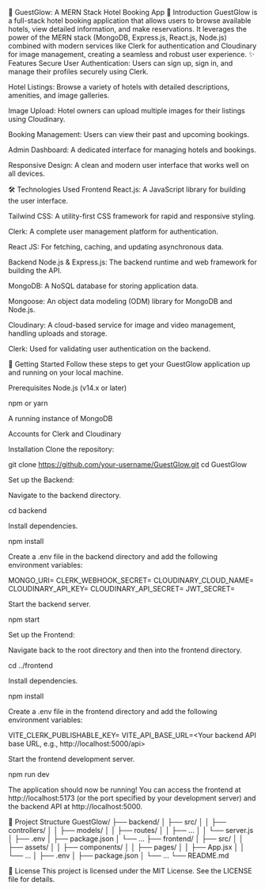 🏨 GuestGlow: A MERN Stack Hotel Booking App
📝 Introduction
GuestGlow is a full-stack hotel booking application that allows users to browse available hotels, view detailed information, and make reservations. It leverages the power of the MERN stack (MongoDB, Express.js, React.js, Node.js) combined with modern services like Clerk for authentication and Cloudinary for image management, creating a seamless and robust user experience. 
✨ Features
Secure User Authentication: Users can sign up, sign in, and manage their profiles securely using Clerk.

Hotel Listings: Browse a variety of hotels with detailed descriptions, amenities, and image galleries.

Image Upload: Hotel owners can upload multiple images for their listings using Cloudinary.

Booking Management: Users can view their past and upcoming bookings.

Admin Dashboard: A dedicated interface for managing hotels and bookings.

Responsive Design: A clean and modern user interface that works well on all devices.

🛠️ Technologies Used
Frontend
React.js: A JavaScript library for building the user interface.

Tailwind CSS: A utility-first CSS framework for rapid and responsive styling.

Clerk: A complete user management platform for authentication.

React JS: For fetching, caching, and updating asynchronous data.

Backend
Node.js & Express.js: The backend runtime and web framework for building the API.

MongoDB: A NoSQL database for storing application data.

Mongoose: An object data modeling (ODM) library for MongoDB and Node.js.

Cloudinary: A cloud-based service for image and video management, handling uploads and storage.

Clerk: Used for validating user authentication on the backend.

🚀 Getting Started
Follow these steps to get your GuestGlow application up and running on your local machine.

Prerequisites
Node.js (v14.x or later)

npm or yarn

A running instance of MongoDB

Accounts for Clerk and Cloudinary

Installation
Clone the repository:

git clone https://github.com/your-username/GuestGlow.git
cd GuestGlow




Set up the Backend:

Navigate to the backend directory.

cd backend




Install dependencies.

npm install




Create a .env file in the backend directory and add the following environment variables:

MONGO_URI=<Your MongoDB connection string>
CLERK_WEBHOOK_SECRET=<Your Clerk webhook secret>
CLOUDINARY_CLOUD_NAME=<Your Cloudinary cloud name>
CLOUDINARY_API_KEY=<Your Cloudinary API key>
CLOUDINARY_API_SECRET=<Your Cloudinary API secret>
JWT_SECRET=<A secret key for JWT>




Start the backend server.

npm start




Set up the Frontend:

Navigate back to the root directory and then into the frontend directory.

cd ../frontend




Install dependencies.

npm install




Create a .env file in the frontend directory and add the following environment variables:

VITE_CLERK_PUBLISHABLE_KEY=<Your Clerk publishable key>
VITE_API_BASE_URL=<Your backend API base URL, e.g., http://localhost:5000/api>




Start the frontend development server.

npm run dev




The application should now be running! You can access the frontend at http://localhost:5173 (or the port specified by your development server) and the backend API at http://localhost:5000.

📂 Project Structure
GuestGlow/
├── backend/
│   ├── src/
│   │   ├── controllers/
│   │   ├── models/
│   │   ├── routes/
│   │   ├── ...
│   │   └── server.js
│   ├── .env
│   ├── package.json
│   └── ...
├── frontend/
│   ├── src/
│   │   ├── assets/
│   │   ├── components/
│   │   ├── pages/
│   │   ├── App.jsx
│   │   └── ...
│   ├── .env
│   ├── package.json
│   └── ...
└── README.md



📄 License
This project is licensed under the MIT License. See the LICENSE file for details.
